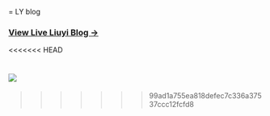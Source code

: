 = LY blog     

### [View Live Liuyi Blog &rarr;](https://kiweiliuyi.github.io)
<<<<<<< HEAD

![](http://kiweiliuiy.github.io/img/blog-desktop.jpg)
=======
>>>>>>> 99ad1a755ea818defec7c336a37537ccc12fcfd8
